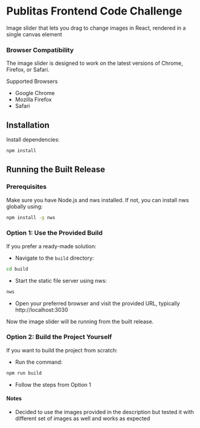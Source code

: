# Publitas Frontend Code Challenge

Image slider that lets you drag to change images in React, rendered in a single canvas element

### Browser Compatibility

The image slider is designed to work on the latest versions of Chrome, Firefox, or Safari.

Supported Browsers

- Google Chrome
- Mozilla Firefox
- Safari

## Installation

Install dependencies:

```bash
npm install
```

## Running the Built Release

### Prerequisites

Make sure you have Node.js and nws installed. If not, you can install nws globally using:

```bash
npm install -g nws
```

### Option 1: Use the Provided Build

If you prefer a ready-made solution:

- Navigate to the `build` directory:

```bash
cd build
```

- Start the static file server using nws:

```bash
nws
```

- Open your preferred browser and visit the provided URL, typically http://localhost:3030

Now the image slider will be running from the built release.

### Option 2: Build the Project Yourself

If you want to build the project from scratch:

- Run the command:

```bash
npm run build
```

- Follow the steps from Option 1

#### Notes

- Decided to use the images provided in the description but tested it with different set of images as well and works as expected
